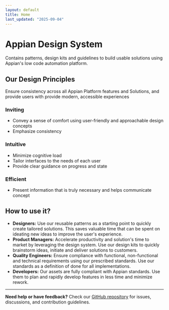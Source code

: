 ```yaml
---
layout: default
title: Home
last_updated: "2025-09-04"
---
```


# Appian Design System

Contains patterns, design kits and guidelines to build usable solutions using Appian's low code automation platform.

## Our Design Principles

Ensure consistency across all Appian Platform features and Solutions, and provide users with provide modern, accessible experiences

### Inviting

- Convey a sense of comfort using user-friendly and approachable design concepts
- Emphasize consistency

### Intuitive

- Minimize cognitive load
- Tailor interfaces to the needs of each user
- Provide clear guidance on progress and state

### Efficient

- Present information that is truly necessary and helps communicate concept

## How to use it?

- **Designers:** Use our reusable patterns as a starting point to quickly create tailored solutions. This saves valuable time that can be spent on ideating new ideas to improve the user's experience.
- **Product Managers:** Accelerate productivity and solution's time to market by leveraging the design system. Use our design kits to quickly brainstorm ideas, initiate and deliver solutions to customers.
- **Quality Engineers:** Ensure compliance with functional, non-functional and technical requirements using our prescribed standards. Use our standards as a definition of done for all implementations.
- **Developers:** Our assets are fully compliant with Appian standards. Use them to plan and rapidly develop features in less time and minimize rework.

---

**Need help or have feedback?** Check our [GitHub repository](https://github.com/pglevy/design-system-docs/issues/new/choose) for issues, discussions, and contribution guidelines.
